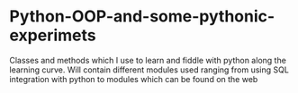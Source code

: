 Python-OOP-and-some-pythonic-experimets
=======================================

Classes and methods which I use to learn and fiddle with python along the learning curve. Will contain different modules used ranging from using SQL integration with python to modules which can be found on the web
